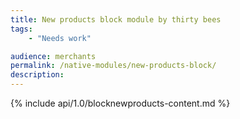 ```yaml
---
title: New products block module by thirty bees
tags:
    - "Needs work"

audience: merchants
permalink: /native-modules/new-products-block/
description:
---
```


{% include api/1.0/blocknewproducts-content.md %}